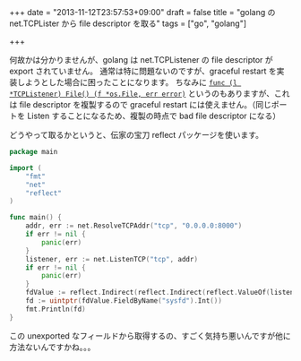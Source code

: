 +++
date = "2013-11-12T23:57:53+09:00"
draft = false
title = "golang の net.TCPLister から file descriptor を取る"
tags = ["go", "golang"]

+++

何故かは分かりませんが、golang は net.TCPListener の file descriptor が export されていません。
通常は特に問題ないのですが、graceful restart を実装しようとした場合に困ったことになります。
ちなみに [`func (l *TCPListener) File() (f *os.File, err error)`](http://golang.org/pkg/net/#TCPListener.File) というのもありますが、これは file descriptor を複製するので graceful restart には使えません。（同じポートを Listen することになるため、複製の時点で bad file descriptor になる）

どうやって取るかというと、伝家の宝刀 reflect パッケージを使います。

```go
package main

import (
    "fmt"
    "net"
    "reflect"
)

func main() {
    addr, err := net.ResolveTCPAddr("tcp", "0.0.0.0:8000")
    if err != nil {
        panic(err)
    }
    listener, err := net.ListenTCP("tcp", addr)
    if err != nil {
        panic(err)
    }
    fdValue := reflect.Indirect(reflect.Indirect(reflect.ValueOf(listener)).FieldByName("fd"))
    fd := uintptr(fdValue.FieldByName("sysfd").Int())
    fmt.Println(fd)
}
```

この unexported なフィールドから取得するの、すごく気持ち悪いんですが他に方法ないんですかね。。。
